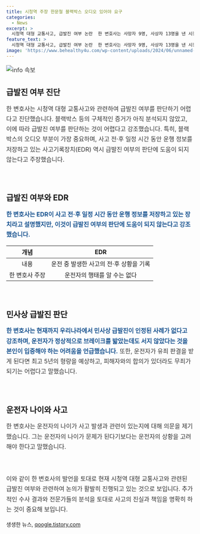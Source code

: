 ```yaml
---
title: 시청역 주장 한문철 블랙박스 오디오 있어야 요구
categories:
  - News
excerpt: >
  시청역 대형 교통사고, 급발진 여부 논란  한 변호사는 사망자 9명, 사상자 13명을 낸 시청역 교통사고와 관련해 급발진 여부를 판단하기 어렵다고 전문가들의 의견을 소개했다. 급발진 여부 확인은 블랙박스 분석이 중요하며, 사고기록장치(EDR)는 판단에 도움이 되지 않는다고 강조했다. 또한, 민사상 급발진이 인정된 사례는 없으며, 운전자의 나이나 형량 등에 대한 의견도 제시했다. 가해 차량 운전자는 업무상 과실치사상 혐의로 경찰에 입건됐으며, 추가 조사가 예정되어 있다.
feature_text: >
  시청역 대형 교통사고, 급발진 여부 논란  한 변호사는 사망자 9명, 사상자 13명을 낸 시청역 교통사고와 관련해 급발진 여부를 판단하기 어렵다고 전문가들의 의견을 소개했다. 급발진 여부 확인은 블랙박스 분석이 중요하며, 사고기록장치(EDR)는 판단에 도움이 되지 않는다고 강조했다. 또한, 민사상 급발진이 인정된 사례는 없으며, 운전자의 나이나 형량 등에 대한 의견도 제시했다. 가해 차량 운전자는 업무상 과실치사상 혐의로 경찰에 입건됐으며, 추가 조사가 예정되어 있다.
image: 'https://www.behealthy4u.com/wp-content/uploads/2024/06/unnamed-file.png'
---
```


<p><img src="https://www.behealthy4u.com/wp-content/uploads/2024/06/unnamed-file.png" alt="info 속보" /></p>

<style>
p {
    font-size: 16px;
    color: #333333;
    line-height: 1.7;
}
</style>

<h2 data-ke-size="size26">급발진 여부 진단</h2>

<p>한 변호사는 시청역 대형 교통사고와 관련하여 급발진 여부를 판단하기 어렵다고 진단했습니다. 블랙박스 등의 구체적인 증거가 아직 분석되지 않았고, 이에 따라 급발진 여부를 판단하는 것이 어렵다고 강조했습니다. 특히, 블랙박스의 오디오 부분이 가장 중요하며, 사고 전·후 일정 시간 동안 운행 정보를 저장하고 있는 사고기록장치(EDR) 역시 급발진 여부의 판단에 도움이 되지 않는다고 주장했습니다.</p>

<p data-ke-size="size16">&nbsp;</p>

<h2 data-ke-size="size26">급발진 여부와 EDR</h2>

<p><b><span style="color: #1a5490;">한 변호사는 EDR이 사고 전·후 일정 시간 동안 운행 정보를 저장하고 있는 장치라고 설명했지만, 이것이 급발진 여부의 판단에 도움이 되지 않는다고 강조했습니다.</span></b></p>

<table>
<thead>
<tr>
<th style="text-align: center; height: 17px;"><b>개념</b></th>
<th style="text-align: center; height: 17px;"><b>EDR</b></th>
</tr>
</thead>
<tbody>
<tr>
<td style="text-align: center; height: 17px;">내용</td>
<td style="text-align: center; height: 17px;">운전 중 발생한 사고의 전·후 상황을 기록</td>
</tr>
<tr>
<td style="text-align: center; height: 17px;">한 변호사 주장</td>
<td style="text-align: center; height: 17px;">운전자의 행태를 알 수는 없다</td>
</tr>
</tbody>
</table>

<p data-ke-size="size16">&nbsp;</p>

<h2 data-ke-size="size26">민사상 급발진 판단</h2>

<p><b><span style="color: #1a5490;">한 변호사는 현재까지 우리나라에서 민사상 급발진이 인정된 사례가 없다고 강조하며, 운전자가 정상적으로 브레이크를 밟았는데도 서지 않았다는 것을 본인이 입증해야 하는 어려움을 언급했습니다.</span></b> 또한, 운전자가 유죄 판결을 받게 된다면 최고 5년의 형량을 예상하고, 피해자와의 합의가 있더라도 무죄가 되기는 어렵다고 말했습니다.</p>

<p data-ke-size="size16">&nbsp;</p>

<h2 data-ke-size="size26">운전자 나이와 사고</h2>

<p>한 변호사는 운전자의 나이가 사고 발생과 관련이 있는지에 대해 의문을 제기했습니다. 그는 운전자의 나이가 문제가 된다기보다는 운전자의 상황을 고려해야 한다고 말했습니다.</p>

<p data-ke-size="size16">&nbsp;</p>

<p>이와 같이 한 변호사의 발언을 토대로 현재 시청역 대형 교통사고와 관련된 급발진 여부와 관련하여 논의가 활발히 진행되고 있는 것으로 보입니다. 추가적인 수사 결과와 전문가들의 분석을 토대로 사고의 진실과 책임을 명확히 하는 것이 중요해 보입니다.</p>
생생한 뉴스, <a href="https://qoogle.tistory.com" rel="dofollow">qoogle.tistory.com</a>


